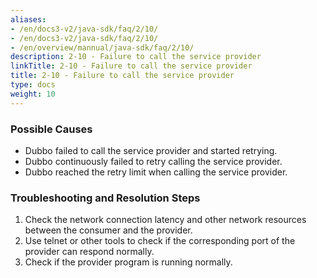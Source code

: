 ```yaml
---
aliases:
- /en/docs3-v2/java-sdk/faq/2/10/
- /en/docs3-v2/java-sdk/faq/2/10/
- /en/overview/mannual/java-sdk/faq/2/10/
description: 2-10 - Failure to call the service provider
linkTitle: 2-10 - Failure to call the service provider
title: 2-10 - Failure to call the service provider
type: docs
weight: 10
---
```







### Possible Causes

* Dubbo failed to call the service provider and started retrying.
* Dubbo continuously failed to retry calling the service provider.
* Dubbo reached the retry limit when calling the service provider.

### Troubleshooting and Resolution Steps
1. Check the network connection latency and other network resources between the consumer and the provider.
2. Use telnet or other tools to check if the corresponding port of the provider can respond normally.
3. Check if the provider program is running normally.

